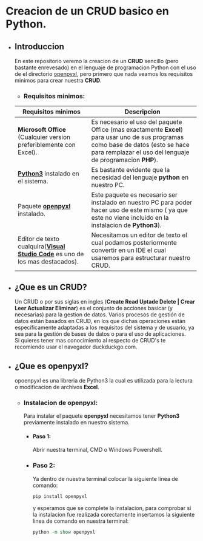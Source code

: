 # Creacion de un CRUD basico en Python.
* ##  Introduccion
    En este repositorio veremo la creacion de un **CRUD** sencillo (pero bastante enrevesado) en el lenguaje de programacion Python con el uso de el directorio [openpyxl](https://openpyxl.readthedocs.io/en/stable/), pero primero que nada veamos los requisitos minimos para crear nuestra **CRUD**.
    *  ### Requisitos minimos:

    Requisitos minimos | Descripcion
    -------------------|------------
    **Microsoft Office** (Cualquier version preferiblemente con Excel). | Es necesario el uso del paquete Office (mas exactamente **Excel**) para usar uno de sus programas como base de datos (esto se hace para remplazar el uso del lenguaje de programacion **PHP**).
    **[Python3](https://www.python.org/downloads/)** instalado en el sistema. | Es bastante evidente que la necesidad del lenguaje **python** en nuestro PC.
    Paquete **[openpyxl](https://openpyxl.readthedocs.io/en/stable/)** instalado. | Este paquete es necesario ser instalado en nuestro PC para poder hacer uso de este mismo ( ya que este no viene incluido en la instalacion de **Python3**).
    Editor de texto cualquira(**[Visual Studio Code](https://code.visualstudio.com/)** es uno de los mas destacados). | Necesitamos un editor de texto el cual podamos posteriormente convertir en un IDE el cual usaremos para estructurar nuestro CRUD.
* ## ¿Que es un CRUD?
    Un CRUD o por sus siglas en ingles (**Create Read Uptade Delete | Crear Leer Actualizar Eliminar**) es el conjunto de acciones basicar (y necesarias) para la gestion de datos. Varios procesos de gestión de datos están basados en CRUD, en los que dichas operaciones están específicamente adaptadas a los requisitos del sistema y de usuario, ya sea para la gestión de bases de datos o para el uso de aplicaciones.<br>
    Si quieres tener mas conocimiento al respecto de CRUD's te recomiendo usar el navegador duckduckgo.com.
* ## ¿Que es openpyxl?
    opoenpyxl es una libreria de Python3 la cual es utilizada para la lectura o modificacion de archivos **Excel**.

    * ### Instalacion de openpyxl:
        Para instalar el paquete **openpyxl** necesitamos tener **Python3** previamente instalado en nuestro sistema.<br>
        * #### Paso 1:
            Abrir nuestra terminal, CMD o Windows Powershell.
        * ### Paso 2:
            Ya dentro de nuestra terminal colocar la siguiente linea de comando: <br>
            ```tcl
            pip install openpyxl 
            ```
            y esperamos que se complete la instalacion, para comprobar si la instalacion fue realizada corectamente insertamos la siguiente linea de comando en nuestra terminal:<br>
            ```tcl
            python -m show openpyxl 
            ```
